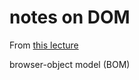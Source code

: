 # notes on DOM

From [this lecture](https://www.youtube.com/watch?v=lHsQ6EEp3ms&feature=youtu.be)

browser-object model (BOM)

